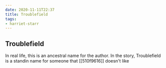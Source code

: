 ```yaml
---
date: 2020-11-11T22:37
title: Troublefield
tags:
- harriet-starr
---
```


## Troublefield

In real life, this is an ancestral name for the author. In the story,
Troublefield is a standin name for someone that [[510f9616]] doesn't
like
